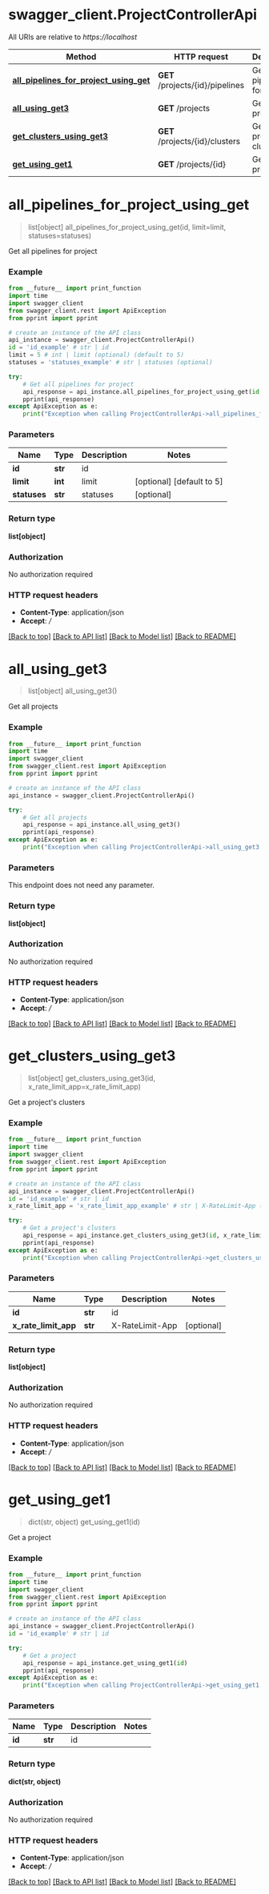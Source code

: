 # swagger_client.ProjectControllerApi

All URIs are relative to *https://localhost*

Method | HTTP request | Description
------------- | ------------- | -------------
[**all_pipelines_for_project_using_get**](ProjectControllerApi.md#all_pipelines_for_project_using_get) | **GET** /projects/{id}/pipelines | Get all pipelines for project
[**all_using_get3**](ProjectControllerApi.md#all_using_get3) | **GET** /projects | Get all projects
[**get_clusters_using_get3**](ProjectControllerApi.md#get_clusters_using_get3) | **GET** /projects/{id}/clusters | Get a project&#39;s clusters
[**get_using_get1**](ProjectControllerApi.md#get_using_get1) | **GET** /projects/{id} | Get a project


# **all_pipelines_for_project_using_get**
> list[object] all_pipelines_for_project_using_get(id, limit=limit, statuses=statuses)

Get all pipelines for project

### Example
```python
from __future__ import print_function
import time
import swagger_client
from swagger_client.rest import ApiException
from pprint import pprint

# create an instance of the API class
api_instance = swagger_client.ProjectControllerApi()
id = 'id_example' # str | id
limit = 5 # int | limit (optional) (default to 5)
statuses = 'statuses_example' # str | statuses (optional)

try:
    # Get all pipelines for project
    api_response = api_instance.all_pipelines_for_project_using_get(id, limit=limit, statuses=statuses)
    pprint(api_response)
except ApiException as e:
    print("Exception when calling ProjectControllerApi->all_pipelines_for_project_using_get: %s\n" % e)
```

### Parameters

Name | Type | Description  | Notes
------------- | ------------- | ------------- | -------------
 **id** | **str**| id | 
 **limit** | **int**| limit | [optional] [default to 5]
 **statuses** | **str**| statuses | [optional] 

### Return type

**list[object]**

### Authorization

No authorization required

### HTTP request headers

 - **Content-Type**: application/json
 - **Accept**: */*

[[Back to top]](#) [[Back to API list]](../README.md#documentation-for-api-endpoints) [[Back to Model list]](../README.md#documentation-for-models) [[Back to README]](../README.md)

# **all_using_get3**
> list[object] all_using_get3()

Get all projects

### Example
```python
from __future__ import print_function
import time
import swagger_client
from swagger_client.rest import ApiException
from pprint import pprint

# create an instance of the API class
api_instance = swagger_client.ProjectControllerApi()

try:
    # Get all projects
    api_response = api_instance.all_using_get3()
    pprint(api_response)
except ApiException as e:
    print("Exception when calling ProjectControllerApi->all_using_get3: %s\n" % e)
```

### Parameters
This endpoint does not need any parameter.

### Return type

**list[object]**

### Authorization

No authorization required

### HTTP request headers

 - **Content-Type**: application/json
 - **Accept**: */*

[[Back to top]](#) [[Back to API list]](../README.md#documentation-for-api-endpoints) [[Back to Model list]](../README.md#documentation-for-models) [[Back to README]](../README.md)

# **get_clusters_using_get3**
> list[object] get_clusters_using_get3(id, x_rate_limit_app=x_rate_limit_app)

Get a project's clusters

### Example
```python
from __future__ import print_function
import time
import swagger_client
from swagger_client.rest import ApiException
from pprint import pprint

# create an instance of the API class
api_instance = swagger_client.ProjectControllerApi()
id = 'id_example' # str | id
x_rate_limit_app = 'x_rate_limit_app_example' # str | X-RateLimit-App (optional)

try:
    # Get a project's clusters
    api_response = api_instance.get_clusters_using_get3(id, x_rate_limit_app=x_rate_limit_app)
    pprint(api_response)
except ApiException as e:
    print("Exception when calling ProjectControllerApi->get_clusters_using_get3: %s\n" % e)
```

### Parameters

Name | Type | Description  | Notes
------------- | ------------- | ------------- | -------------
 **id** | **str**| id | 
 **x_rate_limit_app** | **str**| X-RateLimit-App | [optional] 

### Return type

**list[object]**

### Authorization

No authorization required

### HTTP request headers

 - **Content-Type**: application/json
 - **Accept**: */*

[[Back to top]](#) [[Back to API list]](../README.md#documentation-for-api-endpoints) [[Back to Model list]](../README.md#documentation-for-models) [[Back to README]](../README.md)

# **get_using_get1**
> dict(str, object) get_using_get1(id)

Get a project

### Example
```python
from __future__ import print_function
import time
import swagger_client
from swagger_client.rest import ApiException
from pprint import pprint

# create an instance of the API class
api_instance = swagger_client.ProjectControllerApi()
id = 'id_example' # str | id

try:
    # Get a project
    api_response = api_instance.get_using_get1(id)
    pprint(api_response)
except ApiException as e:
    print("Exception when calling ProjectControllerApi->get_using_get1: %s\n" % e)
```

### Parameters

Name | Type | Description  | Notes
------------- | ------------- | ------------- | -------------
 **id** | **str**| id | 

### Return type

**dict(str, object)**

### Authorization

No authorization required

### HTTP request headers

 - **Content-Type**: application/json
 - **Accept**: */*

[[Back to top]](#) [[Back to API list]](../README.md#documentation-for-api-endpoints) [[Back to Model list]](../README.md#documentation-for-models) [[Back to README]](../README.md)

